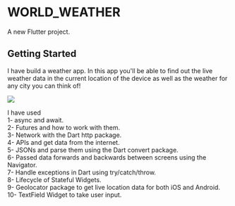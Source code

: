 # WORLD_WEATHER

A new Flutter project.

## Getting Started

I have build a weather app. In this app you'll be able to find out the live weather data in the current location of the device as well as the weather for any city you can think of!


![](https://github.com/VISHALGUPTA100803/World_Weather/blob/main/clima-demo.gif)




I have used <br>
1- async and await. <br>
2- Futures and how to work with them.  <br>
3- Network with the Dart http package.  <br>
4- APIs and  get data from the internet.  <br>
5- JSONs and parse them using the Dart convert package.  <br>
6- Passed data forwards and backwards between screens using the Navigator.  <br>
7- Handle exceptions in Dart using try/catch/throw.  <br>
8- Lifecycle of Stateful Widgets.  <br>
9- Geolocator package to get live location data for both iOS and Android.  <br>
10- TextField Widget to take user input.  <br>



